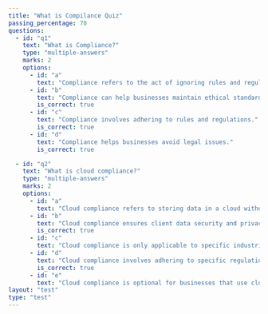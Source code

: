 ```yaml
---
title: "What is Compilance Quiz"
passing_percentage: 70
questions:
  - id: "q1"
    text: "What is Compliance?"
    type: "multiple-answers"
    marks: 2
    options:
      - id: "a"
        text: "Compliance refers to the act of ignoring rules and regulations."
      - id: "b"
        text: "Compliance can help businesses maintain ethical standards."
        is_correct: true
      - id: "c"
        text: "Compliance involves adhering to rules and regulations."
        is_correct: true
      - id: "d"
        text: "Compliance helps businesses avoid legal issues."
        is_correct: true

  - id: "q2"
    text: "What is cloud compliance?"
    type: "multiple-answers"
    marks: 2
    options:
      - id: "a"
        text: "Cloud compliance refers to storing data in a cloud without any security measures."
      - id: "b"
        text: "Cloud compliance ensures client data security and privacy in the cloud."
        is_correct: true
      - id: "c"
        text: "Cloud compliance is only applicable to specific industries."
      - id: "d"
        text: "Cloud compliance involves adhering to specific regulations and standards."
        is_correct: true
      - id: "e"
        text: "Cloud compliance is optional for businesses that use cloud services."
layout: "test"
type: "test"
---
```

